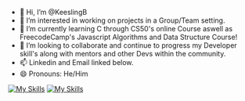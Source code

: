- 👋 Hi, I’m @KeeslingB
- 👀 I’m interested in working on projects in a Group/Team setting.
- 🌱 I’m currently learning C through CS50's online Course aswell as FreecodeCamp's Javascript Algorithms and Data Structure Course!
- 💞️ I’m looking to collaborate and continue to progress my Developer skill's along with mentors and other Devs within the community.
- 📫 Linkedin and Email linked below.
- 😄 Pronouns: He/Him

[![My Skills](https://skillicons.dev/icons?i=linkedin)](https://www.linkedin.com/in/brendan-keesling/)
[![My Skills](https://skillicons.dev/icons?i=gmail)](mailto://keeslingdev@gmail.com)


<!---
KeeslingB/KeeslingB is a ✨ special ✨ repository because its `README.md` (this file) appears on your GitHub profile.
You can click the Preview link to take a look at your changes.
--->
